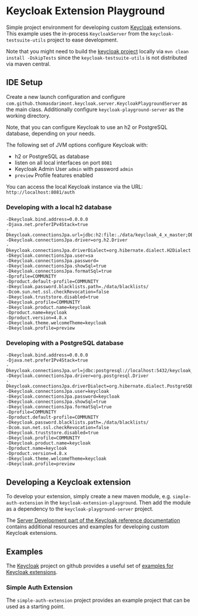 # Keycloak Extension Playground

Simple project environment for developing custom [Keycloak](https://keycloak.org) extensions.  
This example uses the in-process `KeycloakServer` from the `keycloak-testsuite-utils` project to ease development.

Note that you might need to build the [keycloak project](https://github.com/keycloak/keycloak) locally via `mvn clean install -DskipTests` since the
`keycloak-testsuite-utils` is not distributed via maven central. 

## IDE Setup

Create a new launch configuration and configure `com.github.thomasdarimont.keycloak.server.KeycloakPlaygroundServer` as the main class.
Additionally configure `keycloak-playground-server` as the working directory.

Note, that you can configure Keycloak to use an h2 or PostgreSQL database, depending on your needs.

The following set of JVM options configure Keycloak with:
* h2 or PostgreSQL as database
* listen on all local interfaces on port `8081`
* Keycloak Admin User `admin` with password `admin`
* `preview` Profile features enabled

You can access the local Keycloak instance via the URL: `http://localhost:8081/auth` 

### Developing with a local h2 database

```
-Dkeycloak.bind.address=0.0.0.0
-Djava.net.preferIPv4Stack=true
-Dkeycloak.connectionsJpa.url=jdbc:h2:file:./data/keycloak_4_x_master;DB_CLOSE_ON_EXIT=FALSE
-Dkeycloak.connectionsJpa.driver=org.h2.Driver
-Dkeycloak.connectionsJpa.driverDialect=org.hibernate.dialect.H2Dialect
-Dkeycloak.connectionsJpa.user=sa
-Dkeycloak.connectionsJpa.password=
-Dkeycloak.connectionsJpa.showSql=true
-Dkeycloak.connectionsJpa.formatSql=true
-Dprofile=COMMUNITY
-Dproduct.default-profile=COMMUNITY
-Dkeycloak.password.blacklists.path=./data/blacklists/
-Dcom.sun.net.ssl.checkRevocation=false
-Dkeycloak.truststore.disabled=true
-Dkeycloak.profile=COMMUNITY
-Dkeycloak.product.name=keycloak
-Dproduct.name=keycloak
-Dproduct.version=4.8.x
-Dkeycloak.theme.welcomeTheme=keycloak
-Dkeycloak.profile=preview
```

### Developing with a PostgreSQL database

```
-Dkeycloak.bind.address=0.0.0.0
-Djava.net.preferIPv4Stack=true
-Dkeycloak.connectionsJpa.url=jdbc:postgresql://localhost:5432/keycloak_4_x_master
-Dkeycloak.connectionsJpa.driver=org.postgresql.Driver
-Dkeycloak.connectionsJpa.driverDialect=org.hibernate.dialect.PostgreSQLDialect
-Dkeycloak.connectionsJpa.user=keycloak
-Dkeycloak.connectionsJpa.password=keycloak
-Dkeycloak.connectionsJpa.showSql=true
-Dkeycloak.connectionsJpa.formatSql=true
-Dprofile=COMMUNITY
-Dproduct.default-profile=COMMUNITY
-Dkeycloak.password.blacklists.path=./data/blacklists/
-Dcom.sun.net.ssl.checkRevocation=false
-Dkeycloak.truststore.disabled=true
-Dkeycloak.profile=COMMUNITY
-Dkeycloak.product.name=keycloak
-Dproduct.name=keycloak
-Dproduct.version=4.8.x
-Dkeycloak.theme.welcomeTheme=keycloak
-Dkeycloak.profile=preview
```

## Developing a Keycloak extension

To develop your extension, simply create a new maven module, e.g. `simple-auth-extension` in the `keycloak-extension-playground`.
Then add the module as a dependency to the `keycloak-playground-server` project.

The [Server Development part of the Keycloak reference documentation](https://www.keycloak.org/docs/latest/server_development/index.html) contains additional resources and examples for developing custom Keycloak extensions.

## Examples

The [Keycloak](https://github.com/keycloak/keycloak) project on github provides a useful set of [examples for Keycloak extensions](https://github.com/keycloak/keycloak/tree/master/examples).

### Simple Auth Extension
The `simple-auth-extension` project provides an example project that can be used as a starting point.
